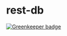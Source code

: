 # rest-db

[![Greenkeeper badge](https://badges.greenkeeper.io/Lunik/rest-db.svg)](https://greenkeeper.io/)
